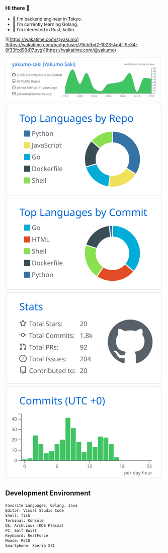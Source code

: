 ### Hi there 👋

- 💬 I'm backend engineer in Tokyo.
- 🌱 I’m currently learning Golang.
- 👀 I’m interested in Rust, kotlin.

[![https://wakatime.com/@yakumo](https://wakatime.com/badge/user/79cbfbd2-1023-4e4f-9c34-8f33fcd99d17.svg)](https://wakatime.com/@yakumo)

<!--
**yakumo-saki/yakumo-saki** is a ✨ _special_ ✨ repository because its `README.md` (this file) appears on your GitHub profile.

Here are some ideas to get you started:

- 🔭 I’m currently working on ...
- 🌱 I’m currently learning ...
- 👯 I’m looking to collaborate on ...
- 🤔 I’m looking for help with ...
- 💬 Ask me about ...
- 📫 How to reach me: ...
- 😄 Pronouns: ...
- ⚡ Fun fact: ...

[![Top Langs](https://github-readme-stats.vercel.app/api/top-langs/?username=yakumo-saki)](https://github.com/anuraghazra/github-readme-stats)
-->

[![](https://raw.githubusercontent.com/yakumo-saki/yakumo-saki/main/profile-summary-card-output/github/0-profile-details.svg)](https://github.com/vn7n24fzkq/github-profile-summary-cards)
[![](https://raw.githubusercontent.com/yakumo-saki/yakumo-saki/main/profile-summary-card-output/github/1-repos-per-language.svg)](https://github.com/vn7n24fzkq/github-profile-summary-cards) [![](https://raw.githubusercontent.com/yakumo-saki/yakumo-saki/main/profile-summary-card-output/github/2-most-commit-language.svg)](https://github.com/vn7n24fzkq/github-profile-summary-cards)
[![](https://raw.githubusercontent.com/yakumo-saki/yakumo-saki/main/profile-summary-card-output/github/3-stats.svg)](https://github.com/vn7n24fzkq/github-profile-summary-cards) [![](https://raw.githubusercontent.com/yakumo-saki/yakumo-saki/main/profile-summary-card-output/github/4-productive-time.svg)](https://github.com/vn7n24fzkq/github-profile-summary-cards)

## Development Environment

    Favorite Languages: Golang, Java
    Editor: Visual Studio Code
    Shell: fish
    Terminal: Konsole
    OS: ArchLinux (KDE Plasma)
    PC: Self Built
    Keyboard: RealForce
    Mouse: M510
    Smartphone: Xperia XZ1
